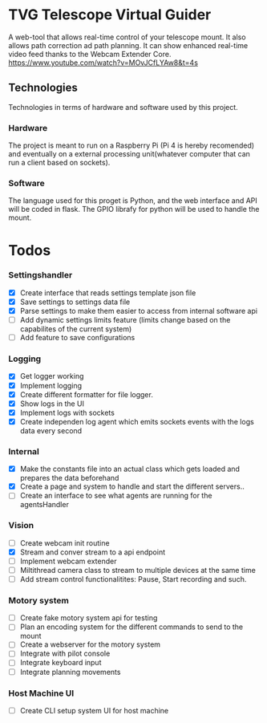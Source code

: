 # TVG Telescope Virtual Guider

A web-tool that allows real-time control of your telescope mount. It also allows path correction ad path planning.
It can show enhanced real-time video feed thanks to the Webcam Extender Core. https://www.youtube.com/watch?v=MOvJCfLYAw8&t=4s

## Technologies
Technologies in terms of hardware and software used by this project.

### Hardware

The project is meant to run on a Raspberry Pi (Pi 4 is hereby recomended) and eventually on a external processing unit(whatever computer that can run a client based on sockets).

### Software

The language used for this proget is Python, and the web interface and API will be coded in flask. 
The GPIO librafy for python will be used to handle the mount.


# Todos

### Settingshandler
- [x] Create interface that reads settings template json file
- [x] Save settings to settings data file
- [x] Parse settings to make them easier to access from internal software api
- [ ] Add dynamic settings limits feature (limits change based on the capabilites of the current system)
- [ ] Add feature to save configurations

### Logging
- [x] Get logger working
- [x] Implement logging
- [x] Create different formatter for file logger.
- [x] Show logs in the UI
- [x] Implement logs with sockets
- [x] Create independen log agent which emits sockets events with the logs data every second

### Internal 
- [x] Make the constants file into an actual class which gets loaded and prepares the data beforehand
- [x] Create a page and system to handle and start the different servers..
- [ ] Create an interface to see what agents are running for the agentsHandler

### Vision
- [ ] Create webcam init routine
- [x] Stream and conver stream to a api endpoint
- [ ] Implement webcam extender
- [ ] Miltithread camera class to stream to multiple devices at the same time
- [ ] Add stream control functionalitites: Pause, Start recording and such.

### Motory system
- [ ] Create fake motory system api for testing
- [ ] Plan an encoding system for the different commands to send to the mount
- [ ] Create a webserver for the motory system
- [ ] Integrate with pilot console
- [ ] Integrate keyboard input
- [ ] Integrate planning movements

### Host Machine UI
- [ ] Create CLI setup system UI for host machine

